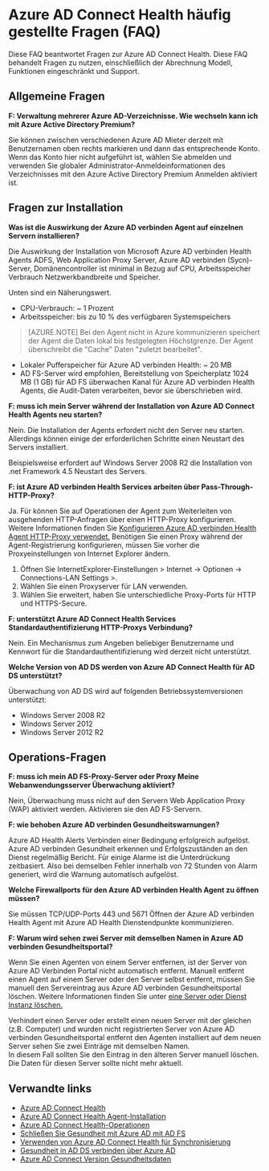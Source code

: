 <properties
    pageTitle="Azure AD Connect Health FAQ"
    description="Diese FAQ beantwortet Fragen zur Azure AD Connect Health. Diese FAQ behandelt Fragen zu nutzen, einschließlich der Abrechnung Modell, Funktionen eingeschränkt und Support."
    services="active-directory"
    documentationCenter=""
    authors="billmath"
    manager="samueld"
    editor="curtand"/>

<tags
    ms.service="active-directory"
    ms.workload="identity"
    ms.tgt_pltfrm="na"
    ms.devlang="na"
    ms.topic="article"
    ms.date="10/18/2016"
    ms.author="vakarand"/>


# <a name="azure-ad-connect-health-frequently-asked-questions-faq"></a>Azure AD Connect Health häufig gestellte Fragen (FAQ)

Diese FAQ beantwortet Fragen zur Azure AD Connect Health. Diese FAQ behandelt Fragen zu nutzen, einschließlich der Abrechnung Modell, Funktionen eingeschränkt und Support.

## <a name="general-questions"></a>Allgemeine Fragen



**F: Verwaltung mehrerer Azure AD-Verzeichnisse. Wie wechseln kann ich mit Azure Active Directory Premium?**

Sie können zwischen verschiedenen Azure AD Mieter derzeit mit Benutzernamen oben rechts markieren und dann das entsprechende Konto. Wenn das Konto hier nicht aufgeführt ist, wählen Sie abmelden und verwenden Sie globaler Administrator-Anmeldeinformationen des Verzeichnisses mit den Azure Active Directory Premium Anmelden aktiviert ist.

## <a name="installation-questions"></a>Fragen zur Installation



**Was ist die Auswirkung der Azure AD verbinden Agent auf einzelnen Servern installieren?**

Die Auswirkung der Installation von Microsoft Azure AD verbinden Health Agents ADFS, Web Application Proxy Server, Azure AD verbinden (Sycn)-Server, Domänencontroller ist minimal in Bezug auf CPU, Arbeitsspeicher Verbrauch Netzwerkbandbreite und Speicher.

Unten sind ein Näherungswert.

- CPU-Verbrauch: ~ 1 Prozent
- Arbeitsspeicher: bis zu 10 % des verfügbaren Systemspeichers

>[AZURE.NOTE] Bei den Agent nicht in Azure kommunizieren speichert der Agent die Daten lokal bis festgelegten Höchstgrenze. Der Agent überschreibt die "Cache" Daten "zuletzt bearbeitet".

- Lokaler Pufferspeicher für Azure AD verbinden Health: ~ 20 MB
- AD FS-Server wird empfohlen, Bereitstellung von Speicherplatz 1024 MB (1 GB) für AD FS überwachen Kanal für Azure AD verbinden Health Agents, die Audit-Daten verarbeiten, bevor sie überschrieben wird.

**F: muss ich mein Server während der Installation von Azure AD Connect Health Agents neu starten?**

Nein. Die Installation der Agents erfordert nicht den Server neu starten. Allerdings können einige der erforderlichen Schritte einen Neustart des Servers installiert.

Beispielsweise erfordert auf Windows Server 2008 R2 die Installation von .net Framework 4.5 Neustart des Servers.


**F: ist Azure AD verbinden Health Services arbeiten über Pass-Through-HTTP-Proxy?**

Ja.  Für können Sie auf Operationen der Agent zum Weiterleiten von ausgehenden HTTP-Anfragen über einen HTTP-Proxy konfigurieren. Weitere Informationen finden Sie [Konfigurieren Azure AD verbinden Health Agent HTTP-Proxy verwendet.](active-directory-aadconnect-health-agent-install.md#configure-azure-ad-connect-health-agents-to-use-http-proxy)
Benötigen Sie einen Proxy während der Agent-Registrierung konfigurieren, müssen Sie vorher die Proxyeinstellungen von Internet Explorer ändern.
1. Öffnen Sie InternetExplorer-Einstellungen > Internet -> Optionen -> Connections-LAN Settings >.
2. Wählen Sie einen Proxyserver für LAN verwenden.
3. Wählen Sie erweitert, haben Sie unterschiedliche Proxy-Ports für HTTP und HTTPS-Secure.

**F: unterstützt Azure AD Connect Health Services Standardauthentifizierung HTTP-Proxys Verbindung?**

Nein. Ein Mechanismus zum Angeben beliebiger Benutzername und Kennwort für die Standardauthentifizierung wird derzeit nicht unterstützt.


**Welche Version von AD DS werden von Azure AD Connect Health für AD DS unterstützt?**

Überwachung von AD DS wird auf folgenden Betriebssystemversionen unterstützt:

- Windows Server 2008 R2
- Windows Server 2012
- Windows Server 2012 R2

## <a name="operations-questions"></a>Operations-Fragen



**F: muss ich mein AD FS-Proxy-Server oder Proxy Meine Webanwendungsserver Überwachung aktiviert?**

Nein, Überwachung muss nicht auf den Servern Web Application Proxy (WAP) aktiviert werden. Aktivieren sie den AD FS-Servern.


**F: wie behoben Azure AD verbinden Gesundheitswarnungen?**

Azure AD Health Alerts Verbinden einer Bedingung erfolgreich aufgelöst. Azure AD verbinden Gesundheit erkennen und Erfolgszuständen an den Dienst regelmäßig Bericht. Für einige Alarme ist die Unterdrückung zeitbasiert. Also bei demselben Fehler innerhalb von 72 Stunden von Alarm generiert, wird die Warnung automatisch aufgelöst.




**Welche Firewallports für den Azure AD verbinden Health Agent zu öffnen müssen?**

Sie müssen TCP/UDP-Ports 443 und 5671 Öffnen der Azure AD verbinden Health Agent mit Azure AD Health Dienstendpunkte kommunizieren.


**F: Warum wird sehen zwei Server mit demselben Namen in Azure AD verbinden Gesundheitsportal?**

Wenn Sie einen Agenten von einem Server entfernen, ist der Server von Azure AD Verbinden Portal nicht automatisch entfernt.  Manuell entfernt einen Agent auf einem Server oder den Server selbst entfernt, müssen Sie manuell den Servereintrag aus Azure AD verbinden Gesundheitsportal löschen. Weitere Informationen finden Sie unter [eine Server oder Dienst Instanz löschen.](active-directory-aadconnect-health-operations.md#delete-a-server-or-service-instance)

Verhindert einen Server oder erstellt einen neuen Server mit der gleichen (z.B. Computer) und wurden nicht registrierten Server von Azure AD verbinden Gesundheitsportal entfernt den Agenten installiert auf dem neuen Server sehen Sie zwei Einträge mit demselben Namen.  
In diesem Fall sollten Sie den Eintrag in den älteren Server manuell löschen. Die Daten für diesen Server sollte nicht mehr aktuell.

## <a name="related-links"></a>Verwandte links

* [Azure AD Connect Health](active-directory-aadconnect-health.md)
* [Azure AD Connect Health Agent-Installation](active-directory-aadconnect-health-agent-install.md)
* [Azure AD Connect Health-Operationen](active-directory-aadconnect-health-operations.md)
* [Schließen Sie Gesundheit mit Azure AD mit AD FS](active-directory-aadconnect-health-adfs.md)
* [Verwenden von Azure AD Connect Health für Synchronisierung](active-directory-aadconnect-health-sync.md)
* [Gesundheit in AD DS verbinden über Azure AD](active-directory-aadconnect-health-adds.md)
* [Azure AD Connect Version Gesundheitsdaten](active-directory-aadconnect-health-version-history.md)
